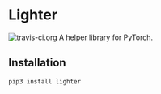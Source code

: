 # Lighter
![travis-ci.org](https://travis-ci.org/DavexPro/lighter.svg?branch=master)
A helper library for PyTorch.

## Installation

```python
pip3 install lighter
```
